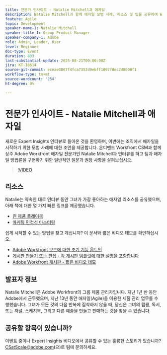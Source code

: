 ```yaml
---
title: 전문가 인사이트 - Natalie Mitchell과 애자일
description: Natalie Mitchell과 함께 애자일 모범 사례, 리소스 및 팁을 공유하여 Workfront 팀과 애자일을 성공적으로 구현합니다.
feature: Agile
topic: Development
speaker-name-1: Natalie Mitchell
speaker-title-1: Group Product Manager
speaker-company-1: Adobe
role: Admin, Leader, User
level: Beginner
doc-type: Event
duration: 833
last-substantial-update: 2025-08-21T00:00:00Z
jira: KT-18614
source-git-commit: eceae3007f4fca7352d0ebff1097f8ec248000f1
workflow-type: tm+mt
source-wordcount: '254'
ht-degree: 0%

---
```



# 전문가 인사이트 - Natalie Mitchell과 애자일

새로운 Expert Insights 인터뷰로 돌아온 것을 환영하며, 이번에는 조직에서 애자일을 시작하기 위한 모범 사례에 대한 조언을 제공합니다. 온디맨드 Workfront CSM과 함께 상주 Adobe Workfront 애자일 전문가인 Natalie Mitchell과 인터뷰를 하고 팀과 애자일 방법론을 구현하기 위한 일반적인 질문과 권장 사항을 살펴보십시오.

>[!VIDEO](https://video.tv.adobe.com/v/3469923/?learn=on&enablevpops&captions=kor)

## 리소스

Natalie는 약속한 대로 인터뷰 동안 그녀가 가장 좋아하는 애자일 리소스를 공유했으며, 아래 책에 대한 몇 가지 빠른 링크를 제공했습니다.
* [린 제품 플레이북](https://leanproductplaybook.com/)
* [마케팅 민첩성 마스터링](https://masteringmarketingagility.com/)

쉽게 시작할 수 있는 방법을 찾고 계십니까? 이 문서와 짧은 비디오 데모를 확인하십시오.

* [Adobe Workfront 보드에 대한 초기 기능 옵트인](https://experienceleague.adobe.com/docs/workfront/using/agile/boards-in-workfront/boards-early-feature-opt-in.html?lang=ko)
* [게시판 만들기 또는 편집 - 각 게시판 템플릿에 대한 설명을 포함합니다](https://experienceleague.adobe.com/docs/workfront/using/agile/boards-in-workfront/create-edit-board.html?lang=ko)
* [Adobe Workfront 게시판 - 짧은 비디오 데모](https://experienceleague.adobe.com/docs/workfront/using/agile/boards-in-workfront/boards-video-demonstrations.html?lang=ko)

## 발표자 정보

Natalie Mitchell은 Adobe Workfront의 그룹 제품 관리자입니다. 지난 1년 반 동안 Adobe에서 근무했으며, 지난 13년 동안 애자일(Agile)을 이용한 제품 관리 업무를 수행했습니다. 그녀가 모든 것의 다음 반복에 집착하지 않을 때, 당신은 그녀의 캠핑, 독서, 또는 저널, 스케치북, 그리고 다른 예술을 만들고 판매하는 것을 찾을 수 있습니다.

## 공유할 항목이 있습니까?

이벤트 중이나 Expert Insights 비디오에서 공유할 수 있는 훌륭한 스토리가 있습니까? [CSatScale@adobe.com](mailto:CSatScale@adobe.com)(으)로 팀에 문의하세요.
